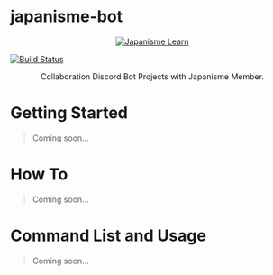 # japanisme-bot

<p align="center">
  <a href="https://discord.gg/GsBAb3W" target="_blank">
    <img src="https://avatars1.githubusercontent.com/u/53266719?s=400&u=6453bea7434f5c8cc2ed4b86c412a24f4c6c6869" alt="Japanisme Learn">
  </a>
</p>

[![Build Status](https://travis-ci.org/japanisme/japanisme-bot.svg?branch=master)](https://travis-ci.org/japanisme/japanisme-bot)

<p align="center">
  Collaboration Discord Bot Projects with Japanisme Member.
</p>

# Getting Started

> Coming soon...

# How To

> Coming soon...

# Command List and Usage

> Coming soon...
